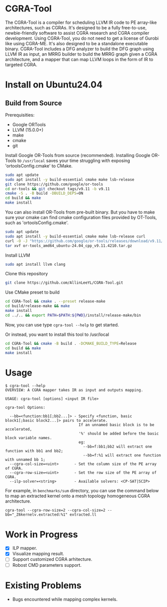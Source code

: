 # CGRA-Tool

The CGRA-Tool is a compiler for scheduling LLVM IR code to PE array-like architectures, such as CGRAs. It's designed to be a fully free-to-use, newbie-friendly software to assist CGRA research and CGRA compiler development. Using CGRA-Tool, you do not need to get a license of Gurobi like using CGRA-ME. It's also designed to be a standalone executable binary. CGRA-Tool includes a DFG analyzer to build the DFG graph using LLVM IR as input, an MRRG builder to build the MRRG graph given a CGRA architecture, and a mapper that can map LLVM loops in the form of IR to targeted CGRA.

# Install on Ubuntu24.04

## Build from Source

Prerequisities:

 - Google ORTools
 - LLVM (15.0.0+)
 - make
 - cmake
 - git

Install Google OR-Tools from source (recommended). Installing Google OR-Tools to `/usr/local` saves your time struggling with exposing 'ortoolsConfig.cmake' to CMake.

```bash
sudo apt update
sudo apt install -y build-essential cmake make lsb-release
git clone https://github.com/google/or-tools
cd or-tools && git checkout tags/v9.11 -b v9.11
cmake -S . -B build -DBUILD_DEPS=ON
cd build && make
make install
```

You can also install OR-Tools from pre-built binary. But you have to make sure your cmake can find cmake configuration files provided by OT-Tools, such as 'ortoolsConfig.cmake'.

```bash
sudo apt update
sudo apt install -y build-essential cmake make lsb-release curl
curl -O -J "https://github.com/google/or-tools/releases/download/v9.11/or-tools_amd64_ubuntu-24.04_cpp_v9.11.4210.tar.gz"
tar xvf or-tools_amd64_ubuntu-24.04_cpp_v9.11.4210.tar.gz
```

Install LLVM

```bash
sudo apt install llvm clang
```

Clone this repository

```bash
git clone https://github.com/AllinLeeYL/CGRA-Tool.git
```

Use CMake preset to build

```bash
cd CGRA-Tool && cmake . --preset release-make
cd build/release-make && make
make install
cd ../.. && export PATH=$PATH:${PWD}/install/release-make/bin
```

Now, you can use type `cgra-tool --help` to get started.

Or instead, you want to install this tool to /usr/local

```bash
cd CGRA-Tool && cmake -B build . -DCMAKE_BUILD_TYPE=Release
cd build && make
make install
```

# Usage

```
$ cgra-tool --help
OVERVIEW: A CGRA mapper takes IR as input and outputs mapping.

USAGE: cgra-tool [options] <input IR file>

cgra-tool Options:

  --bb=<function:bb1[;bb2...]> - Specify <function, basic block1[;basic block2...]> pairs to accelerate.
                                 If an unnamed basic block is to be accelerated,
                                 '%' should be added before the basic block variable names.
                                 eg:
                                   --bb=f:bb1;bb2 will extract one function with bb1 and bb2;
                                   --bb=f:%1 will extract one function with unnamed bb 1;
  --cgra-col-size=<uint>       - Set the column size of the PE array of CGRA.
  --cgra-row-size=<uint>       - Set the row size of the PE array of CGRA.
  --ilp-solver=<string>        - Available solvers: <CP-SAT|SCIP>
```

For example, in `benchmarks/sum` directory, you can use the command below to map an extracted kernel onto a mesh topology homogeneous CGRA architecture.

```
cgra-tool --cgra-row-size=2 --cgra-col-size=2 --bb="_Z6kernelv.extracted:%1" extracted.ll
```

# Work in Progress

 - [x] ILP mapper.
 - [x] Visualize mapping result.
 - [ ] Support customized CGRA arhitecture.
 - [ ] Robost CMD parameters support.

# Existing Problems

 - Bugs encountered while mapping complex kernels.
